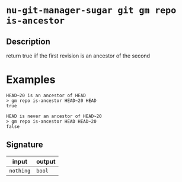 # `nu-git-manager-sugar git gm repo is-ancestor`
## Description
return true iif the first revision is an ancestor of the second
# Examples
    HEAD~20 is an ancestor of HEAD
    > gm repo is-ancestor HEAD~20 HEAD
    true

    HEAD is never an ancestor of HEAD~20
    > gm repo is-ancestor HEAD HEAD~20
    false

## Signature
| input     | output |
| --------- | ------ |
| `nothing` | `bool` |

